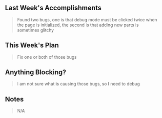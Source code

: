 ## Last Week's Accomplishments

>  Found two bugs, one is that debug mode must be clicked twice when the page is initialized, the second is that adding new parts is sometimes glitchy

## This Week's Plan

> Fix one or both of those bugs

## Anything Blocking?

> I am not sure what is causing those bugs, so I need to debug

## Notes

> N/A